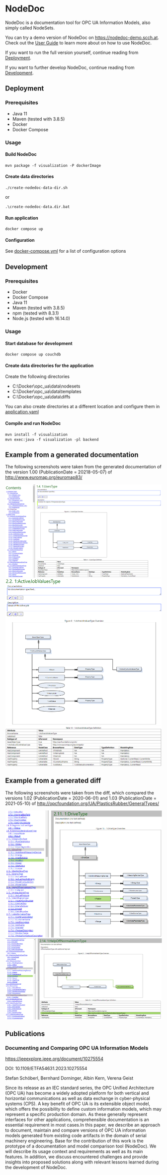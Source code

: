 # NodeDoc

NodeDoc is a documentation tool for OPC UA Information Models, also simply called NodeSets.

You can try a demo version of NodeDoc on https://nodedoc-demo.scch.at. Check out the [User Guide](./doc/User-Guide.md) to learn more about on how to use NodeDoc.

If you want to run the full version yourself, continue reading from [Deployment](#deployment).

If you want to further develop NodeDoc, continue reading from [Development](#development).

## Deployment

### Prerequisites

* Java 11
* Maven (tested with 3.8.5)
* Docker
* Docker Compose

### Usage

#### Build NodeDoc

```
mvn package -f visualization -P dockerImage
```

#### Create data directories

```
./create-nodedoc-data-dir.sh
```
or
```
.\create-nodedoc-data.dir.bat
```

#### Run application

```
docker compose up
```

#### Configuration

See [docker-compose.yml](./docker-compose.yml) for a list of configuration options

## Development

### Prerequisites

* Docker
* Docker Compose
* Java 11
* Maven (tested with 3.8.5)
* npm (tested with 8.3.1)
* Node.js (tested with 16.14.0)

### Usage

#### Start database for development

```
docker compose up couchdb
```

#### Create data directories for the application

Create the following directories
* C:\Docker\opc_ua\data\nodesets
* C:\Docker\opc_ua\data\templates
* C:\Docker\opc_ua\data\diffs

You can also create directories at a different location and configure them in [application.yaml](visualization/backend/src/main/resources/application.yaml)

#### Compile and run NodeDoc

```
mvn install -f visualization
mvn exec:java -f visualization -pl backend
```

## Example from a generated documentation

The following screenshots were taken from the generated documentation of the version 1.00 (PublicationDate = 20218-05-07) of http://www.euromap.org/euromap83/

![](./doc/img/example-documentation-1.png)
![](./doc/img/example-documentation-2.png)
![](./doc/img/example-documentation-3.png)

## Example from a generated diff

The following screenshots were taken from the diff, which compared the versions 1.02 (PublicationDate = 2020-06-01) and 1.03 (PublicationDate = 2021-05-10) of http://opcfoundation.org/UA/PlasticsRubber/GeneralTypes/

![](./doc/img/example-diff-1.png)
![](./doc/img/example-diff-2.png)

## Publications

### Documenting and Comparing OPC UA Information Models

https://ieeexplore.ieee.org/document/10275554

DOI: 10.1109/ETFA54631.2023.10275554

Stefan Schöberl, Bernhard Dorninger, Albin Kern, Verena Geist

Since its release as an IEC standard series, the OPC Unified Architecture (OPC UA) has become a widely adopted platform for both vertical and horizontal communications as well as data exchange in cyber-physical systems (CPS). A key benefit of OPC UA is its extensible object model, which offers the possibility to define custom information models, which may represent a specific production domain. As these generally represent interfaces for other applications, comprehensible documentation is an essential requirement in most cases.In this paper, we describe an approach to document, maintain and compare versions of OPC UA information models generated from existing code artifacts in the domain of serial machinery engineering. Base for the contribution of this work is the prototype of a documentation and model comparison tool (NodeDoc). We will describe its usage context and requirements as well as its main features. In addition, we discuss encountered challenges and provide insights into proposed solutions along with relevant lessons learned during the development of NodeDoc.